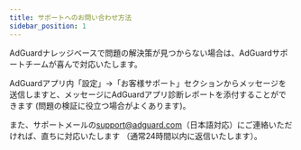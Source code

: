 ```yaml
---
title: サポートへのお問い合わせ方法
sidebar_position: 1
---
```


AdGuardナレッジベースで問題の解決策が見つからない場合は、AdGuardサポートチームが喜んで対応いたします。

AdGuardアプリ内「設定」→「お客様サポート」セクションからメッセージを送信しますと、メッセージにAdGuardアプリ診断レポートを添付することができます (問題の検証に役立つ場合がよくあります)。

また、サポートメールの[support@adguard.com](mailto:support@adguard.com)（日本語対応）にご連絡いただければ、直ちに対応いたします （通常24時間以内に返信いたします）。